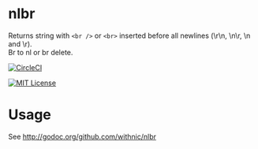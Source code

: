 # nlbr
Returns string with `<br />` or `<br>` inserted before all newlines (\r\n, \n\r, \n and \r).  
Br to nl or br delete.

[![CircleCI](https://circleci.com/gh/withnic/nlbr/tree/master.svg?style=svg)](https://circleci.com/gh/withnic/nlbr/tree/master)

[![MIT License](http://img.shields.io/badge/license-MIT-blue.svg?style=flat)](LICENSE)

# Usage

See http://godoc.org/github.com/withnic/nlbr